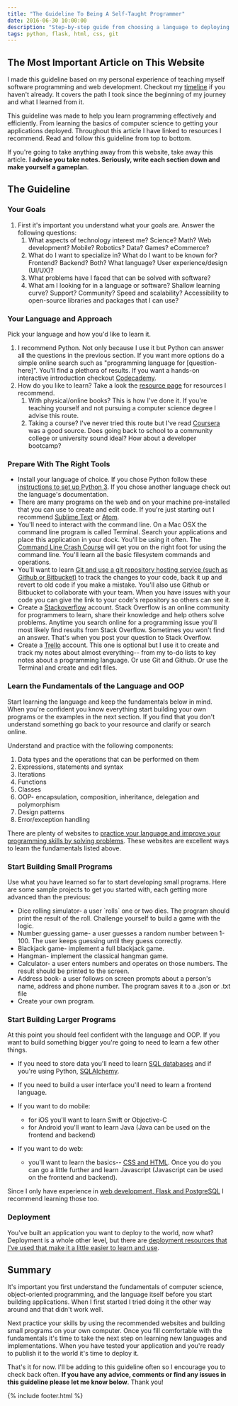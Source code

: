 ```yaml
---
title: "The Guideline To Being A Self-Taught Programmer"
date: 2016-06-30 10:00:00
description: "Step-by-step guide from choosing a language to deploying applications in the cloud."
tags: python, flask, html, css, git
---
```


<h2>The Most Important Article on This Website</h2>
 
<p>I made this guideline based on my personal experience of teaching myself software programming and web development. Checkout my <a href="/timeline">timeline</a> if you haven't already. It covers the path I took since the beginning of my journey and what I learned from it.</p> 

<p>This guideline was made to help you learn programming effectively and efficiently. From learning the basics of computer science to getting your applications deployed. Throughout this article I have linked to resources I recommend. Read and follow this guideline from top to bottom.</p>

<p>If you're going to take anything away from this website, take away this article. <b>I advise you take notes. Seriously, write each section down and make yourself a gameplan</b>.
</p>

## The Guideline

<h3>Your Goals</h3>

<p>
<ol>
  <li>First it's important you understand what your goals are. Answer the following questions: 
    <ol>
      <li>What aspects of technology interest me? Science? Math? Web development? Mobile? Robotics? Data? Games? eCommerce? </li>
      <li>What do I want to specialize in? What do I want to be known for? Frontend? Backend? Both? What language? User experience/design (UI/UX)?</li>
      <li>What problems have I faced that can be solved with software?</li>
      <li>What am I looking for in a language or software? Shallow learning curve? Support? Community? Speed and scalability? Accessibility to open-source libraries and packages that I can use?</li>
    </ol>
  </li>
</ol>
</p>

<h3>Your Language and Approach</h3>

<p>
Pick your language and how you'd like to learn it.
<ol>
  <li>I recommend Python. Not only because I use it but Python can answer all the questions in the previous section. If you want more options do a simple online search such as "programming language for [question-here]". You'll find a plethora of results. If you want a hands-on interactive introduction checkout <a href="https://www.codecademy.com/learn" target="_blank">Codecademy</a>.</li>
  <li>How do you like to learn? Take a look the <a href="/resource" target="_blank">resource page</a> for resources I recommend.
    <ol>
      <li>With physical/online books? This is how I've done it. If you're teaching yourself and not pursuing a computer science degree I advise this route.</li> 
      <li>Taking a course? I've never tried this route but I've read <a href="https://www.coursera.org" target="_blank">Coursera</a> was a good source. Does going back to school to a community college or university sound ideal? How about a developer bootcamp?</li>
    </ol>
  </li>
</ol>
</p>

### Prepare With The Right Tools

- Install your language of choice. If you chose Python follow these <a href="http://www.diveintopython3.net/installing-python.html" target="_blank">instructions to set up Python 3</a>. If you chose another language check out the language's documentation.
- There are many programs on the web and on your machine pre-installed that you can use to create and edit code. If you're just starting out I recommend [Sublime Text](http://www.sublimetext.com) or [Atom](http://www.atom.io). 
- You'll need to interact with the command line. On a Mac OSX the command line program is called Terminal. Search your applications and place this application in your dock. You'll be using it often. The [Command Line Crash Course](http://cli.learncodethehardway.org/book/) will get you on the right foot for using the command line. You'll learn all the basic filesystem commands and operations.
- You'll want to learn <a href="/resources#git" target="_blank">Git and use a git repository hosting service (such as Github or Bitbucket)</a> to track the changes to your code, back it up and revert to old code if you make a mistake. You'll also use Github or Bitbucket to collaborate with your team. When you have issues with your code you can give the link to your code's repository so others can see it.
- Create a <a href="https://stackoverflow.com" target="_blank">Stackoverflow</a> account. Stack Overflow is an online community for programmers to learn, share their knowledge and help others solve problems. Anytime you search online for a programming issue you'll most likely find results from Stack Overflow. Sometimes you won't find an answer. That's when you post your question to Stack Overflow.
- Create a <a href="https://trello.com" target="_blank">Trello</a> account. This one is optional but I use it to create and track my notes about almost everything-- from my to-do lists to key notes about a programming language. Or use Git and Github. Or use the Terminal and create and edit files.

<h3>Learn the Fundamentals of the Language and OOP</h3>

<p>Start learning the language and keep the fundamentals below in mind. When you're confident you know everything start building your own programs or the examples in the next section. If you find that you don't understand something go back to your resource and clarify or search online. 
</p>

<p> Understand and practice with the following components:
<ol>
  <li>Data types and the operations that can be performed on them</li>
  <li>Expressions, statements and syntax</li>
  <li>Iterations</li>
  <li>Functions</li>
  <li>Classes</li>
  <li>OOP- encapsulation, composition, inheritance, delegation and polymorphism</li>
  <li>Design patterns</li>
  <li>Error/exception handling</li>
</ol>
</p>

<p>There are plenty of websites to <a href="/resources#practice">practice your language and improve your programming skills by solving problems</a>. These websites are excellent ways to learn the fundamentals listed above.</p>

<h3>Start Building Small Programs</h3>

<p>Use what you have learned so far to start developing small programs. Here are some sample projects to get you started with, each getting more advanced than the previous:
<ul>
  <li>Dice rolling simulator- a user `rolls` one or two dies. The program should print the result of the roll. Challenge yourself to build a game with the logic.</li>
  <li>Number guessing game- a user guesses a random number between 1-100. The user keeps guessing until they guess correctly.</li>
  <li>Blackjack game- implement a full blackjack game.</li>
  <li>Hangman- implement the classical hangman game.</li>
  <li>Calculator- a user enters numbers and operates on those numbers. The result should be printed to the screen.</li>
  <li>Address book- a user follows on screen prompts about a person's name, address and phone number. The program saves it to a .json or .txt file</li>
  <li>Create your own program.</li>
</ul>
</p>

<h3>Start Building Larger Programs</h3>

At this point you should feel confident with the language and OOP. If you want to build something bigger you're going to need to learn a few other things.

- If you need to store data you'll need to learn <a href="/resources#db" target="_blank">SQL databases</a> and if you're using Python, <a href="/resources#db" target="_blank">SQLAlchemy</a>.

- If you need to build a user interface you'll need to learn a frontend language.

- If you want to do mobile:
  - for iOS you'll want to learn Swift or Objective-C
  - for Android you'll want to learn Java (Java can be used on the frontend and backend)
- If you want to do web:
  - you'll want to learn the basics-- <a href="/resources#frontend" target="_blank">CSS and HTML</a>. Once you do you can go a little further and learn Javascript (Javascript can be used on the frontend and backend).

Since I only have experience in <a href="/resources#flask" target="_blank">web development, Flask and PostgreSQL</a> I recommend learning those too.

### Deployment

You've built an application you want to deploy to the world, now what? Deployment is a whole other level, but there are <a href="/resources#deployment" target="_blank">deployment resources that I've used that make it a little easier to learn and use</a>.

## Summary

It's important you first understand the fundamentals of computer science, object-oriented programming, and the language itself before you start building applications. When I first started I tried doing it the other way around and that didn't work well. 

Next practice your skills by using the recommended websites and building small programs on your own computer. Once you fill comfortable with the fundamentals it's time to take the next step on learning new languages and implementations. When you have tested your application and you're ready to publish it to the world it's time to deploy it.

That's it for now. I'll be adding to this guideline often so I encourage you to check back often. **If you have any advice, comments or find any issues in this guideline please let me know below**. Thank you!

{% include footer.html %}
